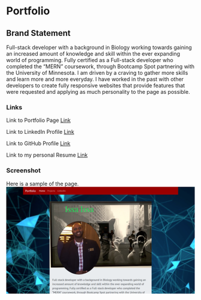 # Portfolio


## Brand Statement

Full-stack developer with a background in Biology working towards gaining an increased amount of knowledge and skill within the ever expanding world of programming. Fully certified as a Full-stack developer who completed the “MERN” coursework, through Bootcamp Spot partnering with the University of Minnesota. I am driven by a craving to gather more skills and learn more and more everyday. I have worked in the past with other developers to create fully responsive websites that provide features that were requested and applying as much personality to the page as possible.

### Links

Link to Portfolio Page [Link](https://IssaIssa-Issa.github.io/Portfolio/index.html)

Link to LinkedIn Profile [Link](https://www.linkedin.com/in/issa-issa-06159718b/)

Link to GitHub Profile [Link](https://github.com/IssaIssa-Issa)

Link to my personal Resume [Link](assets/resume.pdf)

### Screenshot

Here is a sample of the page. ![Sample](assets/images/screenshot.PNG)



